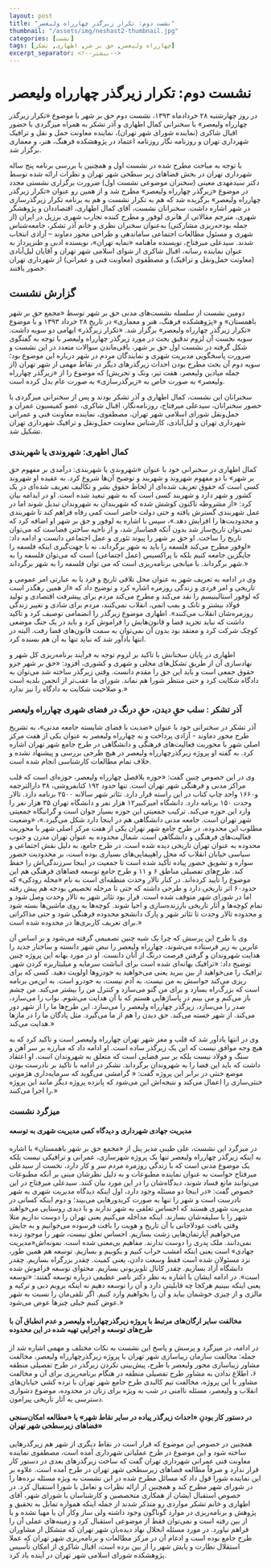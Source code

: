 ```yaml
---
layout: post
title: "نشست دوم: تکرار زیرگذر چهارراه ولیعصر"
thumbnail: "/assets/img/neshast2-thumbnail.jpg"
categories: [نشست]
tags: [چهارراه ولیعصر, حق بر شر, اطهاری, تشکر]
excerpt_separator: <!--بیشتر-->
---
```


# نشست دوم: تکرار زیرگذر چهارراه ولیعصر
در روز چهارشنبه ۲۸ خردادماه ۱۳۹۳، نشست دوم حق بر شهر با موضوع «تکرار زیرگذر چهارراه ولیعصر» با سخنرانی کمال اطهاری و آذر تشکر به همراه میزگردی با حضور اقبال شاکری (نماینده شورای شهر تهران)، نماینده معاونت حمل و نقل و ترافیک شهرداری تهران و روزنامه نگار روزنامه اعتماد در پژوهشکده فرهنگ، هنر، و معماری برگزار شد. 

<!--بیشتر-->

با توجه به مباحث مطرح شده در نشست اول و همچنین با بررسی برنامه پنج ساله شهرداری تهران در بخش فضاهای زیر سطحی شهر تهران و نظرات ارائه شده توسط دکتر سیدمهدی معینی (سخنران موضوعی نشست اول) ضرورت برگزاری نشستی مجدد در موضوع «زیرگذر چهارراه ولیعصر» مطرح شد و از همین رو عنوان «تکرار زیرگذر چهارراه ولیعصر» برگزیده شد که هم به تکرار نشست و هم به برنامه تکرار زیرگذرسازی در شهر اشاره داشت. سخنرانان نشست، آقای کمال اطهاری، اقتصاددان و پژوهشگر شهری، مترجم مقالاتی از هانری لوفور و مطرح کننده تجارب شهری برزیل در ایران (از جمله بودجه‌ریزی مشارکتی) به‌عنوان سخنران نظری و خانم آذر تشکر، جامعه‌شناس شهری و مسئول مطالعات اجتماعی ساماندهی و طراحی محور دماوند – آزادی انتخاب شدند. سیدعلی میرفتاح، نویسنده ماهنامه «نمایه تهران»، نویسنده ادبی و طنزپرداز به عنوان نماینده رسانه، اقبال شاکری از شوای اسلامی شهر تهران و آقایان لیل‌آبادی (معاونت حمل‌ونقل و ترافیک) و مصطفوی (معاونت فنی و عمرانی) از شهرداری تهران حضور یافتند.

## گزارش نشست
دومین نشست از سلسله نشست‌های مدنی حق بر شهر توسط «مجمع حق بر شهر باهمستان» و «پژوهشکده فرهنگ، هنر و معماری» در تاریخ ۲۸ خرداد ۱۳۹۳ و با موضوع «تکرار زیرگذر چهارراه ولیعصر» برگزار شد. «تکرار زیرگذر» ایهامی دو سویه داشت. سویه نخست آن لزوم تدقیق بحث در مورد زیرگذر چهارراه ولیعصر با توجه به گفتگوی شکل گرفته در نشست اول حق بر شهر، باقی‌ماندن سوالات متعدد در این نشست و ضرورت پاسخگویی مدیریت شهری و نمایندگان مردم در شهر درباره این موضوع بود؛ سویه دوم آن بحث مطرح بودن احداث زیرگذرهای دیگر در نقاط مهمی از شهر تهران (از جمله میادین ولیعصر، هفت تیر، ونک و تجریش) که موضوع را از «زیرگذر چهارراه ولیعصر» به صورت خاص به «زیرگذرسازی» به صورت عام بدل کرده است.

سخنرانان این نشست، کمال اطهاری و آذر تشکر بودند و پس از سخنرانی میزگردی با حضور سخنرانان، سیدعلی میرفتاح، روزنامه‌نگار، اقبال شاکری، عضو کمیسیون عمران و حمل‌ونقل شورای اسلامی شهر تهران، مصطفوی، نماینده معاونت فنی و عمرانی شهرداری تهران و لیل‌‌آبادی، کارشناس معاونت حمل‌ونقل و ترافیک شهرداری تهران تشکیل شد.

### کمال اطهری: شهروندی یا شهربندی
کمال اطهاری در سخنرانی خود با عنوان «شهروندی یا شهربندی: درآمدی بر مفهوم حق بر شهر» با دو مفهوم شهروند و شهربند و توضیح آن‌ها شروع کرد. به عقیده او شهروند کسی است که حقوق تعریف شده‌ای از لحاظ حقوق بشر و تکالیف تعریف شده‌ای در یک کشور و شهر دارد و شهربند کسی است که به شهر تبعید شده است. او در ایدامه بیان کرد: «از مشروطه تاکنون کوشش شده که شهربندان به شهروندان تبدیل شوند اما در عمل شهربندی گسترش یافته و حتی دولت حاضر است کمی رفاه فراهم کند تا شهربندی و محدودیت‌ها را افزایش دهد.»، سپس با اشاره به لوفور و حق بر شهر او اضافه کرد که نمی‌توان تاریخ‌ساز شد بدون آنکه فضاساز شد، و از ناحیه ساختن فضاست که می‌توان تاریخ را ساخت. او حق بر شهر را پیوند تئوری و عمل اجتماعی دانست و ادامه داد: «لوفور مطرح می‌کند فلسفه را باید به شهر برگرداند، نه با جهت‌گیری اینکه فلسفه را جایگزین جامعه کنیم بلکه با پراکسیس (عمل اجتماعی) است که می‌توان فلسفه را به شهر برگرداند. با میانجی برنامه‌ریزی است که می توان فلسفه را به شهر برگرداند.»

وی در ادامه به تعریف شهر به عنوان محل تلاقی تاریخ و فرد یا به عبارتی امر عمومی و تاریخی و امر فردی و زندگی روزمره اشاره کرد و توضیح داد که «از همین رهگذر است که لوفور استالینیسم را نقد می‌کند و مطرح می‌کند مردم برای پیشرفت اقتصادی و تولید فولاد بیشتر و تانک و بمب اتمی، انقلاب نمی‌کنند، مردم برای شادی و تغییر زندگی روزمره‌شان انقلاب می‌کنند». اطهاری موضوع زیرگذر را انضمامی توصیف کرد و تاکید داشت که نباید تجرید فضا و قانون‌هایش را فراموش کرد و باید در یک جنگ موضعی کوچک شرکت کرد و معتقد بود بدون آن نمی‌توان به سمت قانون‌های فضا رفت. البته در انتها یادآور شد که نباید تنها به آن هم بسنده کرد.

اطهاری در پایان سخنانش با تاکید بر لزوم توجه به فرآیند برنامه‌ریزی کل شهر و نهادسازی آن از طریق تشکل‌های محلی و شهری و کشوری، افزود: «حق بر شهر جزو حقوق جمعی است و باید این حق را مقدم دانست. وقتی زیرگذر ساخته شد می‌توان به دادگاه شکایت کرد و حتی منتظر شورا هم نماند. شورای ما عقب‌تر از انجمن بلدیه است و صلاحیت شکایت به دادگاه را نیز ندارد.»
### آذر تشکر : سلب حقِ دیدن، حقِ درنگ در فضای شهری چهارراه ولیعصر
آذر تشکر در سخنرانی خود با عنوان «ضدیت با فضای شایسته جامعه مدنی»، به تشریح طرح محور دماوند - آزادی پرداخت و به چهارراه ولیعصر به عنوان یکی از هفت مرکز اصلی شهر با محوریت فعالیت‌های فرهنگی و دانشگاهی در طرح جامع شهر تهران اشاره کرد. به گفته او پروژه زیرگذرچهارراه ولیعصر در هیچ طرحی بررسی و پیشنهاد نشده و خلاف تمام مطالعات کارشناسی انجام شده است.

وی در این خصوص چنین گفت: «حوزه بلافصل چهارراه ولیعصر، حوزه‌ای است که قلب مراکز مدنی و فرهنگی شهر تهران است. تنها حدود ۱۹۲ کتابفروشی، ۳۸ دارالترجمه و۱۶۶۰ واحد چاپ کتاب در این راسته قرار دارد. تئاتر شهر سالانه ۲۵۰۰ برنامه دارد. تالار وحدت ۱۵۰ برنامه دارد. دانشگاه امیرکبیر۱۲ هزار نفر و دانشگاه تهران ۳۵ هزار نفر را وارد این حوزه می‌کند. ترکیب جمعیتی این حوزه بسیار جوان است و گرانیگاه جمعیتی شهر تهران است. جامعه مدنی دانشگاهی هم در اینجا دارد شکل می‌گیرد.»، «وضعیت مطلوب این محدوده، در طرح جامع شهر تهران یکی از هفت مرکز اصلی شهر با محوریت فعالیت‌های فرهنگی و دانشگاهی است. شمال محدوده به عنوان تهران مدرن و جنوب محدوده به عنوان تهران تاریخی دیده شده است. در طرح جامع، به دلیل نقش اجتماعی و سیاسی‌ خیابان انقلاب که محل راهپیمایی‌های بسیاری بوده است، بر محدودیت حضور سواره و تشویق حضور پیاده تأکید شده است تا جمعیت در اینجا سرزندگی‌اش را حفظ کند. طرح‌های تفصیلی مناطق ۶ و ۱۱ و طرح جامع توسعه فضاهای فرهنگی هم این موضوع را تأیید کرده‌‌اند. در کنار تالار وحدت منطقه‌ای است به نام «محله رودکی» که حدود۶۰ اثر تاریخی دارد و طرحی داشته که حتی تا مرحله تخصیص بودجه هم پیش رفته اما در شورای شهر متوقف شده است. قرار بود تئاتر شهر به تالار وحدت وصل شود و تمام کوچه‌ها و آثار تاریخی باززنده‌سازی و احیا شوند. کوچه‌ها به روی ماشین‌ها بسته شود و محدوده تالار وحدت تا تئاتر شهر و پارک دانشجو محدوده فرهنگی شود و حتی مذاکراتی برای تعریف کاربری‌ها در محدوده شده است.»

وی با طرح این پرسش که چرا یک شبه چنین تصمیمی گرفته می‌شود و بر اساس آن عابرین به زیر فرستاده می‌شوند، چهارراه ولیعصر را نبض شهر دانسته و ساختار جدید را هدایت شهروندان و گرفتن فرصت درنگ از آنان دانست. او در مورد بهانه این پروژه چنین توضیح داد: «ترافیک بهانه‌‌ای شده است برای انباشت سرمایه و میلیتاریزه کردن شهر. ترافیک را می‌خواهید از بین ببرید یعنی می‌خواهید به خودروها اولویت دهید. کسی که برای من برنامه‎‌ریزی می‌کند حواسش به من نیست. به آدم نیست، به خودرو است. به این است که بزرگ‌راه بسازد و برای من گتو می‌سازد و کنترل من را بیشتر می‌کند. من چشم باز می‌کنم و می‌ بینم در پاساژهایی هستم که با آن هدایت می‌شوم. نواب را می‌سازد، صدر را می‌سازد، زیرگذر چهارراه ولیعصر را می‌سازد. این طرح‌ها ما را از شهر دور می‌کند. از شهر خسته می‌کند. حق دیدن را هم از ما می‌گیرد. مثل پادگان ما را در مازها هدایت می‌کند.»

وی در انتها یادآور شد که قلب و مغز شهر تهران چهارراه ولیعصر است و تاکید کرد که به هیچ وجه موافق نیست که این یک زیرگذر ساده است. او ادامه داد که مبارزه بر سر آهن و سنگ و فولاد نیست بلکه بر سر فضایی است که متعلق به شهروندان است. او اعتقاد داشت که باید این فضا را به شهروندان برگرداند. تشکر در ادامه با تاکید بر نادرست بودن موضع خنثی در برابر این پروژه گفت: « گرامشی می‌گوید که سرمایه‌داری هژمونی خنثی‌سازی را اعمال می‌کند و نتیجه‌اش این می‌شود که پانزده پروژه دیگر مانند این پروژه را اجرا می‌کنند.»

### میزگرد نشست
#### مدیریت جهادی شهرداری و دیدگاه کمی مدیریت شهری به توسعه
در میزگرد این نشست، علی طیبی مدیر پنل از «مجمع حق بر شهر باهمستان» با اشاره به اینکه زیرگذر چهارراه ولیعصر تنها یک پروژه شهرسازی، عمرانی و ترافیکی نیست بلکه یک موضوع مدنی است که با زندگی روزمره مردم سر و کار دارد، نخست از سیدعلی میرفتاح خواست به عنوان نماینده مطبوعات و به دلیل نظرشان مبنی بر آنکه مطبوعات می‌توانند مانع فساد شوند، دیدگاه‌شان را در این مورد بیان کنند.
سیدعلی میرفتاح در این خصوص گفت: «در اینجا دو مسئله وجود دارد، اول اینکه دیدگاه مدیریت شهری به شهر نادرست است و شهر را تنها به صورت کریدورهایی می‌بیند؛ و دوم اینکه کسانی در مدیریت شهری هستند که احساس تعلقی به شهر ندارند و با دیدی روستایی می‌خواهند شهر را با سلیقه‌شان بسازند. اینکه مداخله می‌کنیم یعنی تهران را دوست نداریم مثلا وقتی بافت عودلاجانی با آن تاریخ و هویت را بافت فرسوده می‌خوانیم و به جایش می‌خواهیم آپارتمان‌هایی زشت بسازیم. احساس تعلق نیست، شهر را موجود زنده نمی‌دانند. ملک پدری را دوست ندارند. مفاهیم بی‌معنی شده است. نمونه‌اش«مدیریت جهادی» است یعنی اینکه امشب خراب کنیم و بکوبیم و بسازیم. توسعه هم همین طور، نزد مسئولان شده است فقط وسعت دادن، یعنی کمیت. چقدر بزرگراه بسازیم. چقدر دانشگاه آزاد بسازیم. چقدر کانال تلویزیونی بسازیم. محتوای توسعه فراموش شده است». در ادامه ایشان با اشاره به نظر دکتر ناصر عظیمی درباره توسعه گفتند: «توسعه یعنی اینکه ببینیم هرکجا چه قابلیتی دارد و آن را توسعه دهیم نه اینکه برویم دبی و ترکیه و مالزی و از چیزی خوشمان بیاید و آن را بخواهیم وارد کنیم. اگر تلقی‌مان را نسبت به شهر عوض کنیم خیلی چیزها عوض می‌شود.»

#### مخالفت سایر ارگان‌های مرتبط با پروژه زیرگذرچهارراه ولیعصر و عدم انطباق آن با طرح‌های توسعه و اجرایی تهیه شده در این محدوده
در ادامه، در میزگرد و پرسش و پاسخ این نشست به نکات مختلف و مهمی اشاره شد از جمله: مخالفت سازمان زیباسازی شهر تهران با پروژه زیرگذرچهارراه ولیعصر، مخالفت مشاور زیباسازی محور ولیعصر با طرح، پیش‌بینی نکردن زیرگذر در طرح تفصیلی منطقه ۶، اطلاع ندادن به مشاور طرح تفصیلی منطقه در هنگام برنامه‌ریزی برای آن و مخالفت مشاور با این پروژه، مخالفت تیم کالبدی طرح جامع شهر تهران با نرده کشی خیابان‌های انقلاب و ولیعصر، مسئله ناامنی در شب به ویژه برای زنان در محدوده، موضوع دشواری دسترسی به آثار تاریخی پیرامون.

#### در دستور کار بودنِ «احداث زیرگذر پیاده در سایر نقاط شهر» یا «مطالعه امکان‌سنجی فضاهای زیرسطحی شهر تهران»
همچنین در خصوص این موضوع که قرار است در نقاط دیگری از شهر هم زیرگذرهایی ساخته شود و این موضوع در طرح عملیاتی شهرداری آمده است، مصطفوی نماینده معاونت فنی عمرانی شهرداری تهران گفت که ساخت زیرگذرهای بعدی در دستور کار قرار ندارد و صرفاً مطالعه فضاهای زیرسطحی شهر تهران در طرح آمده است. علاوه بر این نماینده شورا قول داد که مسائل مطرح شده در این نشست به ویژه مسئله نرده‌ها را در شورای شهر مطرح کند و همچنین از ارائه نظرات و تعامل با شورا استقبال کرد.
در خصوص استقبال ایشان از همکاری متخصصین و کارشناسان با شورای شهر، آقای اطهاری و خانم تشکر مواردی رو متذکر شدند از جمله اینکه همواره تمایل به تحقیق و پژوهش و برنامه‌‌ریزی در موارد گوناگون وجود داشته ولی ساز وکار آن یا مهیا نشده و یا از بین رفته است و نمی‌‌توان فقط از موضوعی استقبال کرد و زمینه‌های عملی آن را فراهم نیاورد. در مورد مسئله انحلال نهاد دیده‌بان شهر تهران که متشکل از مشاوران طرح جامع بوده است و ادغام آن در مرکز مطالعات و برنامه‌ریزی شهر تهران که عملا استقلال نظارت و پایش شهر را از بین برده است، اقبال شاکری از امکان تأسیس پژوهشکده شورای اسلامی شهر تهران در آینده یاد کرد.

